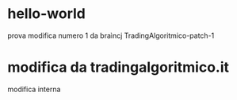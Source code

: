 # hello-world
prova
modifica numero 1 da braìncj
TradingAlgoritmico-patch-1


modifica da tradingalgoritmico.it
=======
modifica interna 

